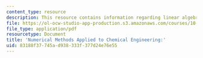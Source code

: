 ```yaml
---
content_type: resource
description: This resource contains information regarding linear algebra 3.
file: https://ol-ocw-studio-app-production.s3.amazonaws.com/courses/10-34-numerical-methods-applied-to-chemical-engineering-fall-2015/83188f37745ad938333f377d24e76e55_MIT10_34F15_Lec03.pdf
file_type: application/pdf
resourcetype: Document
title: 'Numerical Methods Applied to Chemical Engineering:'
uid: 83188f37-745a-d938-333f-377d24e76e55
---
```

